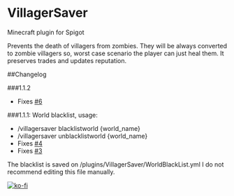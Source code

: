 # VillagerSaver
 Minecraft plugin for Spigot
 
Prevents the death of villagers from zombies. They will be always converted to zombie villagers so, worst case scenario the player can just heal them.
It preserves trades and updates reputation.

##Changelog

###1.1.2
- Fixes [#6](https://github.com/MarioFinale/VillagerSaver/issues/4)

###1.1.1:
World blacklist, usage:
- /villagersaver blacklistworld {world_name}
- /villagersaver unblacklistworld {world_name}
- Fixes [#4](https://github.com/MarioFinale/VillagerSaver/issues/4)
- Fixes [#3](https://github.com/MarioFinale/VillagerSaver/issues/3)

The blacklist is saved on /plugins/VillagerSaver/WorldBlackList.yml I do not recommend editing this file manually.




[![ko-fi](https://www.ko-fi.com/img/githubbutton_sm.svg)](https://ko-fi.com/W7W52TMLM)

